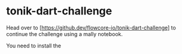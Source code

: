 # tonik-dart-challenge

Head over to [https://github.dev/flowcore-io/tonik-dart-challenge] to continue the challenge using a mally notebook.

You need to install the 
